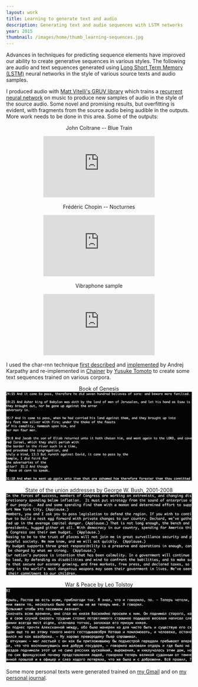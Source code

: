 ```yaml
---
layout: work
title: Learning to generate text and audio
description: Generating text and audio sequences with LSTM networks
year: 2015
thumbnail: /images/home/thumb_learning-sequences.jpg
---
```


Advances in techniques for predicting sequence elements have improved our ability to create generative sequences in various styles. The following are audio and text sequences generated using [Long Short Term Memory (LSTM)](https://en.wikipedia.org/wiki/Long_short-term_memory) neural networks in the style of various source texts and audio samples. 

I produced audio with [Matt Vitelli's GRUV library](https://github.com/MattVitelli/GRUV) which trains a [recurrent neural network](https://en.wikipedia.org/wiki/Recurrent_neural_network) on music to produce new samples of audio in the style of the source audio. Some novel and promising results, but overfitting is evident, with fragments from the source audio being audible in the outputs. More work needs to be done in this area. Some of the outputs:

<center>
<p>
	John Coltrane -- Blue Train
</p>
<p>
	<iframe width="60%" height="166" scrolling="no" frameborder="no" src="https://w.soundcloud.com/player/?url=https%3A//api.soundcloud.com/tracks/219255494&amp;color=ff5500&amp;auto_play=false&amp;hide_related=false&amp;show_comments=true&amp;show_user=true&amp;show_reposts=false"></iframe>
</p>

<p>
	Frédéric Chopin -- Nocturnes
</p>
<p>
	<iframe width="60%" height="166" scrolling="no" frameborder="no" src="https://w.soundcloud.com/player/?url=https%3A//api.soundcloud.com/tracks/219782465&amp;color=ff5500&amp;auto_play=false&amp;hide_related=false&amp;show_comments=true&amp;show_user=true&amp;show_reposts=false"></iframe>
</p>

<p>
	Vibraphone sample
</p>
<p>
	<iframe width="60%" height="166" scrolling="no" frameborder="no" src="https://w.soundcloud.com/player/?url=https%3A//api.soundcloud.com/tracks/219784219&amp;color=ff5500&amp;auto_play=false&amp;hide_related=false&amp;show_comments=true&amp;show_user=true&amp;show_reposts=false"></iframe>
</p>
</center>

<p>
I used the char-rnn technique <a href="https://karpathy.github.io/2015/05/21/rnn-effectiveness/">first described</a> and <a href="https://github.com/karpathy/char-rnn">implemented</a> by Andrej Karpathy</a> and re-implemented in <a href="https://github.com/pfnet/chainer">Chainer</a> by <a href="https://github.com/yusuketomoto/chainer-char-rnn">Yusuke Tomoto<a/> to create some text sequences trained on various corpora.
</p>

<center>
<p>
	Book of Genesis
	<br/>
	<img src="/images/learning-sequences/genesis.jpg" />
</p>
<p>
	State of the union addresses by George W. Bush, 2001-2008
	<br/>
	<img src="/images/learning-sequences/gwbush.jpg" />
</p>
<p>
	War & Peace by Leo Tolstoy
	<br/>
	<img src="/images/learning-sequences/warandpeace.jpg" />
</p>
</center>

<p>
Some more personal texts were generated trained on <a href="https://twitter.com/genekogan/status/631147300996444160">my Gmail</a> and on <a href="https://twitter.com/genekogan/status/630843297615978496">my personal journal</a>.
</p>
